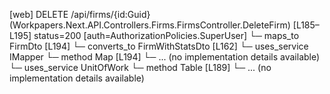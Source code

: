 [web] DELETE /api/firms/{id:Guid}  (Workpapers.Next.API.Controllers.Firms.FirmsController.DeleteFirm)  [L185–L195] status=200 [auth=AuthorizationPolicies.SuperUser]
  └─ maps_to FirmDto [L194]
    └─ converts_to FirmWithStatsDto [L162]
  └─ uses_service IMapper
    └─ method Map [L194]
      └─ ... (no implementation details available)
  └─ uses_service UnitOfWork
    └─ method Table [L189]
      └─ ... (no implementation details available)

